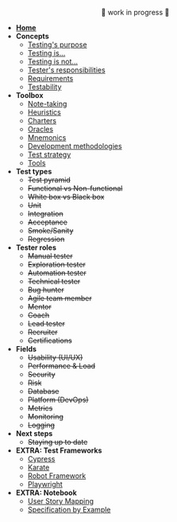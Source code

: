 <!-- markdownlint-disable MD041 -->
<!-- markdownlint-disable MD032 MD033 -->

<ul style="text-align: center;">🚧 work in progress 🚧</ul>

- [**Home**](/)
- **Concepts**
  - [Testing's purpose](/concepts/testing-purpose.md)
  - [Testing is…](/concepts/what-testing-is.md)
  - [Testing is not…](/concepts/what-testing-is-not.md)
  - [Tester's responsibilities](/concepts/tester-responsibilities.md)
  - [Requirements](/concepts/requirements.md)
  - [Testability](/concepts/testability.md)
- **Toolbox**
  - [Note-taking](/toolbox/note-taking.md)
  - [Heuristics](/toolbox/heuristics.md)
  - [Charters](/toolbox/charters.md)
  - [Oracles](/toolbox/oracles.md)
  - [Mnemonics](/toolbox/mnemonics.md)
  - [Development methodologies](/toolbox/dev-methodologies.md)
  - [Test strategy](/toolbox/test-strategy.md)
  - [Tools](/toolbox/tester-tools.md)
- **Test types**
  - ~~Test pyramid~~
  - ~~Functional vs Non-functional~~
  - ~~White box vs Black box~~
  - ~~Unit~~
  - ~~Integration~~
  - ~~Acceptance~~
  - ~~Smoke/Sanity~~
  - ~~Regression~~
- **Tester roles**
  - ~~Manual tester~~
  - ~~Exploration tester~~
  - ~~Automation tester~~
  - ~~Technical tester~~
  - ~~Bug hunter~~
  - ~~Agile team member~~
  - ~~Mentor~~
  - ~~Coach~~
  - ~~Lead tester~~
  - ~~Recruiter~~
  - ~~Certifications~~
- **Fields**
  - ~~Usability (UI/UX)~~
  - ~~Performance & Load~~
  - ~~Security~~
  - ~~Risk~~
  - ~~Database~~
  - ~~Platform (DevOps)~~
  - ~~Metrics~~
  - ~~Monitoring~~
  - ~~Logging~~
- **Next steps**
  - ~~Staying up to date~~
- **EXTRA: Test Frameworks**
  - [Cypress](/toolbox/framework/cypress.md)
  - [Karate](/toolbox/framework/karate.md)
  - [Robot Framework](/toolbox/framework/robot.md)
  - [Playwright](/toolbox/framework/playwright.md)
- **EXTRA: Notebook**
  - [User Story Mapping](/notebook/user-story-mapping.md)
  - [Specification by Example](/notebook/specification-by-example.md)

